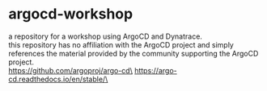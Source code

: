 # argocd-workshop
a repository for a workshop using ArgoCD and Dynatrace.\
this repository has no affiliation with the ArgoCD project and simply references the material provided by the community supporting the ArgoCD project.\
https://github.com/argoproj/argo-cd\
https://argo-cd.readthedocs.io/en/stable/\